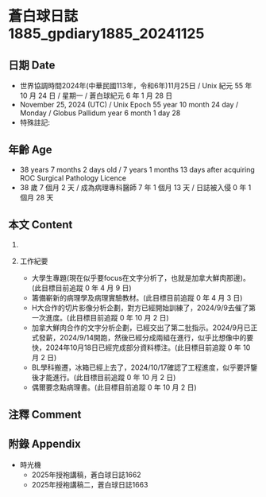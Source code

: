 [_metadata_:encoding]: - "utf-8"
[_metadata_:language]: - "zh-Hant-TW"
[_metadata_:fileformat]: - "markdown"
[_metadata_:MIME_type]: - "text/plain"
[_metadata_:markdown_version]: - "commonmark version 0.30"
[_metadata_:markdown_spec]: - "https://spec.commonmark.org/0.30/"

# 蒼白球日誌1885_gpdiary1885_20241125 #

## 日期 Date ##

* 世界協調時間2024年(中華民國113年，令和6年)11月25日 / Unix 紀元 55 年 10 月 24 日 / 星期一 / 蒼白球紀元 6 年 1 月 28 日
* November 25, 2024 (UTC) / Unix Epoch 55 year 10 month 24 day / Monday / Globus Pallidum year 6 month 1 day 28
* 特殊註記:

## 年齡 Age ##

* 38 years 7 months 2 days old / 7 years 1 months 13 days after acquiring ROC Surgical Pathology Licence
* 38 歲 7 個月 2 天 / 成為病理專科醫師 7 年 1 個月 13 天 / 日誌被入侵 0 年 1 個月 28 天

## 本文 Content ##

1. 

2. 工作紀要

    - 大學生專題(現在似乎要focus在文字分析了，也就是加拿大鮮肉那邊)。(此目標目前追蹤 0 年 4 月 9 日)
    - 籌備嶄新的病理學及病理實驗教材。(此目標目前追蹤 0 年 4 月 3 日)
    - H大合作的切片影像分析企劃，對方已經開始訓練了，2024/9/9去催了第一次進度。(此目標目前追蹤 0 年 10 月 2 日)
    - 加拿大鮮肉合作的文字分析企劃，已經交出了第二批指示。2024/9月已正式發薪，2024/9/14開跑，然後已經分成兩組在進行，似乎比想像中的要快，2024年10月18日已經完成部分資料標注。(此目標目前追蹤 0 年 10 月 2 日)
    - BL學科搬遷，冰箱已經上去了，2024/10/17確認了工程進度，似乎要評鑒後才能進行。(此目標目前追蹤 0 年 10 月 2 日)
    - 偶爾要念點病理書。(此目標目前追蹤 0 年 10 月 2 日)

## 注釋 Comment ##


## 附錄 Appendix ##

* 時光機
    - 2025年授袍講稿，蒼白球日誌1662
    - 2025年授袍講稿二，蒼白球日誌1663
